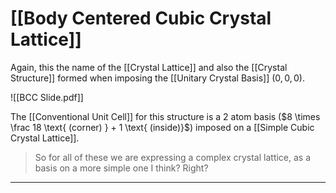 # [[Body Centered Cubic Crystal Lattice]]

Again, this the name of the [[Crystal Lattice]] and also the [[Crystal Structure]] formed when imposing the [[Unitary Crystal Basis]] $(0,0,0)$.

![[BCC Slide.pdf]]

The [[Conventional Unit Cell]] for this structure is a 2 atom basis ($8 \times \frac 18 \text{ (corner) } + 1 \text{ (inside)}$) imposed on a [[Simple Cubic Crystal Lattice]].

> So for all of these we are expressing a complex crystal lattice, as a basis on a more simple one I think? Right?

---